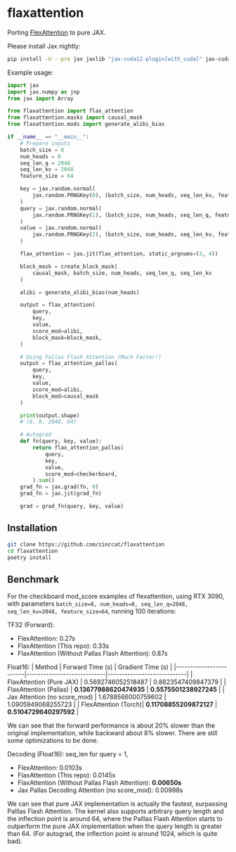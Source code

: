# flaxattention

Porting [FlexAttention](https://github.com/pytorch-labs/attention-gym) to pure JAX.

Please install Jax nightly: 
```bash
pip install -U --pre jax jaxlib "jax-cuda12-plugin[with_cuda]" jax-cuda12-pjrt -f https://storage.googleapis.com/jax-releases/jax_nightly_releases.html
```

Example usage: 

```python
import jax
import jax.numpy as jnp
from jax import Array

from flaxattention import flax_attention
from flaxattention.masks import causal_mask
from flaxattention.mods import generate_alibi_bias

if __name__ == "__main__":
    # Prepare inputs
    batch_size = 8
    num_heads = 8
    seq_len_q = 2048
    seq_len_kv = 2048
    feature_size = 64

    key = jax.random.normal(
        jax.random.PRNGKey(0), (batch_size, num_heads, seq_len_kv, feature_size)
    )
    query = jax.random.normal(
        jax.random.PRNGKey(1), (batch_size, num_heads, seq_len_q, feature_size)
    )
    value = jax.random.normal(
        jax.random.PRNGKey(2), (batch_size, num_heads, seq_len_kv, feature_size)
    )

    flax_attention = jax.jit(flax_attention, static_argnums=(3, 4))

    block_mask = create_block_mask(
        causal_mask, batch_size, num_heads, seq_len_q, seq_len_kv
    )

    alibi = generate_alibi_bias(num_heads)

    output = flax_attention(
        query,
        key,
        value,
        score_mod=alibi,
        block_mask=block_mask,
    )

    # Using Pallas Flash Attention (Much Faster!)
    output = flax_attention_pallas(
        query,
        key,
        value,
        score_mod=alibi,
        block_mod=causal_mask
    )

    print(output.shape)
    # (8, 8, 2048, 64)

    # Autograd
    def fn(query, key, value):
        return flax_attention_pallas(
            query,
            key,
            value,
            score_mod=checkerboard,
        ).sum()
    grad_fn = jax.grad(fn, 0)
    grad_fn = jax.jit(grad_fn)

    grad = grad_fn(query, key, value)
```

## Installation

```bash
git clone https://github.com/zinccat/flaxattention
cd flaxattention
poetry install
```

## Benchmark

For the checkboard mod_score examples of flexattention, using RTX 3090, with parameters `batch_size=8, num_heads=8, seq_len_q=2048, seq_len_kv=2048, feature_size=64`, running 100 iterations:

TF32 (Forward):
- FlexAttention: 0.27s
- FlaxAttention (This repo): 0.33s
- FlaxAttention (Without Pallas Flash Attention): 0.87s

Float16:
| Method                 | Forward Time (s)           | Gradient Time (s)          |
|------------------------|----------------------------|----------------------------|
| FlaxAttention (Pure JAX) | 0.5692746052518487         | 0.8823547409847379         |
| FlaxAttention (Pallas)                 | **0.13677988620474935**        | **0.5575501238927245** |
| Jax Attention (no score_mod)     | 1.6788566000759602        | 1.0905949068255723        |
| FlexAttention (Torch)| **0.11708855209872127**        | **0.5104729640297592**         |

We can see that the forward performance is about 20% slower than the original implementation, while backward about 8% slower. There are still some optimizations to be done.

Decoding (Float16):
seq_len for query = 1,
- FlexAttention: 0.0103s
- FlaxAttention (This repo): 0.0145s
- FlaxAttention (Without Pallas Flash Attention): **0.00650s**
- Jax Pallas Decoding Attention (no score_mod): 0.00998s

We can see that pure JAX implementation is actually the fastest, surpassing Palllas Flash Attention. The kernel also supports arbitrary query length and the inflection point is around 64, where the Palllas Flash Attention starts to outperform the pure JAX implementation when the query length is greater than 64. (For autograd, the inflection point is around 1024, which is quite bad).